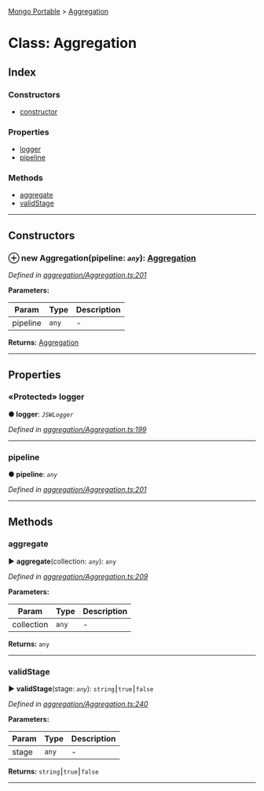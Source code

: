 [Mongo Portable](../README.md) > [Aggregation](../classes/aggregation.md)



# Class: Aggregation

## Index

### Constructors

* [constructor](aggregation.md#constructor)


### Properties

* [logger](aggregation.md#logger)
* [pipeline](aggregation.md#pipeline)


### Methods

* [aggregate](aggregation.md#aggregate)
* [validStage](aggregation.md#validstage)



---
## Constructors
<a id="constructor"></a>


### ⊕ **new Aggregation**(pipeline: *`any`*): [Aggregation](aggregation.md)


*Defined in [aggregation/Aggregation.ts:201](https://github.com/EastolfiWebDev/MongoPortable/blob/b563243/src/aggregation/Aggregation.ts#L201)*



**Parameters:**

| Param | Type | Description |
| ------ | ------ | ------ |
| pipeline | `any`   |  - |





**Returns:** [Aggregation](aggregation.md)

---


## Properties
<a id="logger"></a>

### «Protected» logger

**●  logger**:  *`JSWLogger`* 

*Defined in [aggregation/Aggregation.ts:199](https://github.com/EastolfiWebDev/MongoPortable/blob/b563243/src/aggregation/Aggregation.ts#L199)*





___

<a id="pipeline"></a>

###  pipeline

**●  pipeline**:  *`any`* 

*Defined in [aggregation/Aggregation.ts:201](https://github.com/EastolfiWebDev/MongoPortable/blob/b563243/src/aggregation/Aggregation.ts#L201)*





___


## Methods
<a id="aggregate"></a>

###  aggregate

► **aggregate**(collection: *`any`*): `any`



*Defined in [aggregation/Aggregation.ts:209](https://github.com/EastolfiWebDev/MongoPortable/blob/b563243/src/aggregation/Aggregation.ts#L209)*



**Parameters:**

| Param | Type | Description |
| ------ | ------ | ------ |
| collection | `any`   |  - |





**Returns:** `any`





___

<a id="validstage"></a>

###  validStage

► **validStage**(stage: *`any`*): `string`⎮`true`⎮`false`



*Defined in [aggregation/Aggregation.ts:240](https://github.com/EastolfiWebDev/MongoPortable/blob/b563243/src/aggregation/Aggregation.ts#L240)*



**Parameters:**

| Param | Type | Description |
| ------ | ------ | ------ |
| stage | `any`   |  - |





**Returns:** `string`⎮`true`⎮`false`





___


